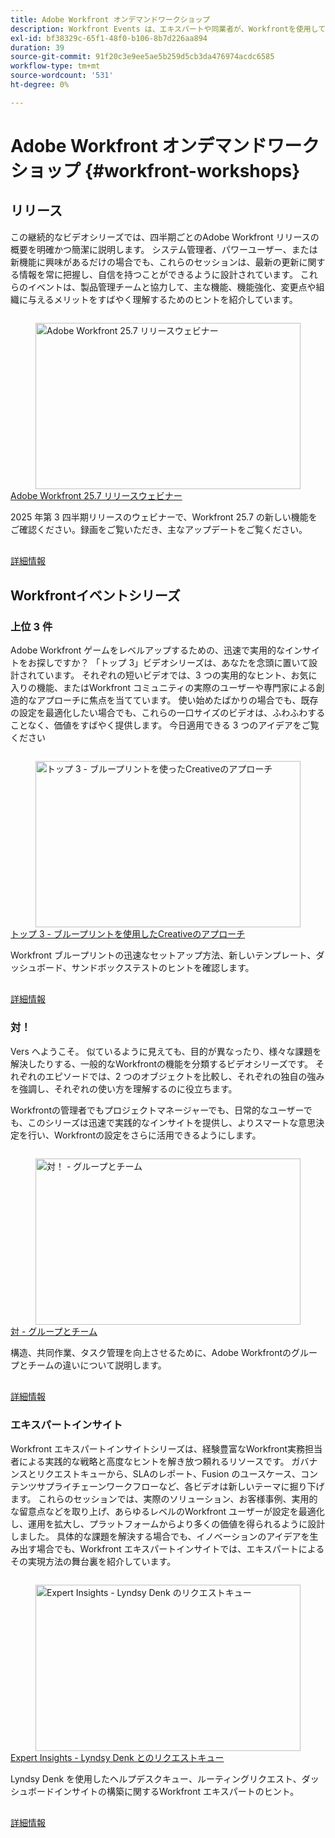 ```yaml
---
title: Adobe Workfront オンデマンドワークショップ
description: Workfront Events は、エキスパートや同業者が、Workfrontを使用して自社で行われている作業を強化する方法に関する考えやアイデアを共有するビデオライブラリです。
exl-id: bf38329c-65f1-48f0-b106-8b7d226aa894
duration: 39
source-git-commit: 91f20c3e9ee5ae5b259d5cb3da476974acdc6585
workflow-type: tm+mt
source-wordcount: '531'
ht-degree: 0%

---
```


# Adobe Workfront オンデマンドワークショップ {#workfront-workshops}

## リリース

この継続的なビデオシリーズでは、四半期ごとのAdobe Workfront リリースの概要を明確かつ簡潔に説明します。 システム管理者、パワーユーザー、または新機能に興味があるだけの場合でも、これらのセッションは、最新の更新に関する情報を常に把握し、自信を持つことができるように設計されています。 これらのイベントは、製品管理チームと協力して、主な機能、機能強化、変更点や組織に与えるメリットをすばやく理解するためのヒントを紹介しています。

<!-- CARDS

* releases/25-7-release-webinar.md

-->
<!-- START CARDS HTML - DO NOT MODIFY BY HAND -->
<div class="columns">
    <div class="column is-half-tablet is-half-desktop is-one-third-widescreen" aria-label="Adobe Workfront 25.7 release webinar">
        <div class="card" style="height: 100%; display: flex; flex-direction: column; height: 100%;">
            <div class="card-image">
                <figure class="image x-is-16by9">
                    <a href="releases/25-7-release-webinar.md" title="Adobe Workfront 25.7 リリースウェビナー" target="_blank" rel="referrer">
                        <img class="is-bordered-r-small" src="https://video.tv.adobe.com/v/3464843/?format=jpeg&nocache=1752859088580" alt="Adobe Workfront 25.7 リリースウェビナー"
                             style="width: 100%; aspect-ratio: 16 / 9; object-fit: cover; overflow: hidden; display: block; margin: auto;">
                    </a>
                </figure>
            </div>
            <div class="card-content is-padded-small" style="display: flex; flex-direction: column; flex-grow: 1; justify-content: space-between;">
                <div class="top-card-content">
                    <p class="headline is-size-6 has-text-weight-bold">
                        <a href="releases/25-7-release-webinar.md" target="_blank" rel="referrer" title="Adobe Workfront 25.7 リリースウェビナー">Adobe Workfront 25.7 リリースウェビナー </a>
                    </p>
                    <p class="is-size-6">2025 年第 3 四半期リリースのウェビナーで、Workfront 25.7 の新しい機能をご確認ください。録画をご覧いただき、主なアップデートをご覧ください。</p>
                </div>
                <a href="releases/25-7-release-webinar.md" target="_blank" rel="referrer" class="spectrum-Button spectrum-Button--outline spectrum-Button--primary spectrum-Button--sizeM" style="align-self: flex-start; margin-top: 1rem;">
                    <span class="spectrum-Button-label has-no-wrap has-text-weight-bold"> 詳細情報 </span>
                </a>
            </div>
        </div>
    </div>
</div>
<!-- END CARDS HTML - DO NOT MODIFY BY HAND -->

<!--
## Featured Events

Explore the latest from your Adobe Workfront community through our curated selection of featured events. Each month, we host free live sessions covering a variety of topics to help you get the most out of Workfront. Missed a live event? No problem! Catch up with on-demand recordings that showcase customer stories, proven best practices, and valuable lessons learned. Want to connect in real time? Join upcoming live events to ask questions, share insights, and collaborate with peers. Visit the Experience League Events page regularly to see what’s coming up next!
-->

## Workfrontイベントシリーズ

### 上位 3 件

Adobe Workfront ゲームをレベルアップするための、迅速で実用的なインサイトをお探しですか？ 「トップ 3」ビデオシリーズは、あなたを念頭に置いて設計されています。 それぞれの短いビデオでは、3 つの実用的なヒント、お気に入りの機能、またはWorkfront コミュニティの実際のユーザーや専門家による創造的なアプローチに焦点を当てています。 使い始めたばかりの場合でも、既存の設定を最適化したい場合でも、これらの一口サイズのビデオは、ふわふわすることなく、価値をすばやく提供します。 今日適用できる 3 つのアイデアをご覧ください

<!-- CARDS

* top3/blueprints.md

-->
<!-- START CARDS HTML - DO NOT MODIFY BY HAND -->
<div class="columns">
    <div class="column is-half-tablet is-half-desktop is-one-third-widescreen" aria-label="Top 3 – Creative Approaches with Blueprints">
        <div class="card" style="height: 100%; display: flex; flex-direction: column; height: 100%;">
            <div class="card-image">
                <figure class="image x-is-16by9">
                    <a href="top3/blueprints.md" title="トップ 3 - ブループリントを使ったCreativeのアプローチ" target="_blank" rel="referrer">
                        <img class="is-bordered-r-small" src="https://video.tv.adobe.com/v/3465311/?format=jpeg&nocache=1752859088922&captions=jpn" alt="トップ 3 - ブループリントを使ったCreativeのアプローチ"
                             style="width: 100%; aspect-ratio: 16 / 9; object-fit: cover; overflow: hidden; display: block; margin: auto;">
                    </a>
                </figure>
            </div>
            <div class="card-content is-padded-small" style="display: flex; flex-direction: column; flex-grow: 1; justify-content: space-between;">
                <div class="top-card-content">
                    <p class="headline is-size-6 has-text-weight-bold">
                        <a href="top3/blueprints.md" target="_blank" rel="referrer" title="トップ 3 - ブループリントを使ったCreativeのアプローチ"> トップ 3 - ブループリントを使用したCreativeのアプローチ </a>
                    </p>
                    <p class="is-size-6">Workfront ブループリントの迅速なセットアップ方法、新しいテンプレート、ダッシュボード、サンドボックステストのヒントを確認します。</p>
                </div>
                <a href="top3/blueprints.md" target="_blank" rel="referrer" class="spectrum-Button spectrum-Button--outline spectrum-Button--primary spectrum-Button--sizeM" style="align-self: flex-start; margin-top: 1rem;">
                    <span class="spectrum-Button-label has-no-wrap has-text-weight-bold"> 詳細情報 </span>
                </a>
            </div>
        </div>
    </div>
</div>
<!-- END CARDS HTML - DO NOT MODIFY BY HAND -->

### 対！

Vers へようこそ。 似ているように見えても、目的が異なったり、様々な課題を解決したりする、一般的なWorkfrontの機能を分類するビデオシリーズです。 それぞれのエピソードでは、2 つのオブジェクトを比較し、それぞれの独自の強みを強調し、それぞれの使い方を理解するのに役立ちます。

Workfrontの管理者でもプロジェクトマネージャーでも、日常的なユーザーでも、このシリーズは迅速で実践的なインサイトを提供し、よりスマートな意思決定を行い、Workfrontの設定をさらに活用できるようにします。

<!-- CARDS

* versus/groups-vs-teams.md

-->
<!-- START CARDS HTML - DO NOT MODIFY BY HAND -->
<div class="columns">
    <div class="column is-half-tablet is-half-desktop is-one-third-widescreen" aria-label="Versus! – Groups vs. Teams">
        <div class="card" style="height: 100%; display: flex; flex-direction: column; height: 100%;">
            <div class="card-image">
                <figure class="image x-is-16by9">
                    <a href="versus/groups-vs-teams.md" title="対！ - グループとチーム" target="_blank" rel="referrer">
                        <img class="is-bordered-r-small" src="https://video.tv.adobe.com/v/3467354/?format=jpeg&nocache=1752859089086&captions=jpn" alt="対！ - グループとチーム"
                             style="width: 100%; aspect-ratio: 16 / 9; object-fit: cover; overflow: hidden; display: block; margin: auto;">
                    </a>
                </figure>
            </div>
            <div class="card-content is-padded-small" style="display: flex; flex-direction: column; flex-grow: 1; justify-content: space-between;">
                <div class="top-card-content">
                    <p class="headline is-size-6 has-text-weight-bold">
                        <a href="versus/groups-vs-teams.md" target="_blank" rel="referrer" title="対！ - グループとチーム"> 対 - グループとチーム </a>
                    </p>
                    <p class="is-size-6">構造、共同作業、タスク管理を向上させるために、Adobe Workfrontのグループとチームの違いについて説明します。</p>
                </div>
                <a href="versus/groups-vs-teams.md" target="_blank" rel="referrer" class="spectrum-Button spectrum-Button--outline spectrum-Button--primary spectrum-Button--sizeM" style="align-self: flex-start; margin-top: 1rem;">
                    <span class="spectrum-Button-label has-no-wrap has-text-weight-bold"> 詳細情報 </span>
                </a>
            </div>
        </div>
    </div>
</div>
<!-- END CARDS HTML - DO NOT MODIFY BY HAND -->

### エキスパートインサイト

Workfront エキスパートインサイトシリーズは、経験豊富なWorkfront実務担当者による実践的な戦略と高度なヒントを解き放つ頼れるリソースです。 ガバナンスとリクエストキューから、SLAのレポート、Fusion のユースケース、コンテンツサプライチェーンワークフローなど、各ビデオは新しいテーマに掘り下げます。
これらのセッションでは、実際のソリューション、お客様事例、実用的な留意点などを取り上げ、あらゆるレベルのWorkfront ユーザーが設定を最適化し、運用を拡大し、プラットフォームからより多くの価値を得られるように設計しました。 具体的な課題を解決する場合でも、イノベーションのアイデアを生み出す場合でも、Workfront エキスパートインサイトでは、エキスパートによるその実現方法の舞台裏を紹介しています。

<!-- CARDS 

* expert-insights/request-queues.md

-->
<!-- START CARDS HTML - DO NOT MODIFY BY HAND -->
<div class="columns">
    <div class="column is-half-tablet is-half-desktop is-one-third-widescreen" aria-label="Expert Insights - Request Queues with Lyndsy Denk">
        <div class="card" style="height: 100%; display: flex; flex-direction: column; height: 100%;">
            <div class="card-image">
                <figure class="image x-is-16by9">
                    <a href="expert-insights/request-queues.md" title="Expert Insights - Lyndsy Denk のリクエストキュー" target="_blank" rel="referrer">
                        <img class="is-bordered-r-small" src="https://video.tv.adobe.com/v/3469290/?format=jpeg&nocache=1752859089318&captions=jpn" alt="Expert Insights - Lyndsy Denk のリクエストキュー"
                             style="width: 100%; aspect-ratio: 16 / 9; object-fit: cover; overflow: hidden; display: block; margin: auto;">
                    </a>
                </figure>
            </div>
            <div class="card-content is-padded-small" style="display: flex; flex-direction: column; flex-grow: 1; justify-content: space-between;">
                <div class="top-card-content">
                    <p class="headline is-size-6 has-text-weight-bold">
                        <a href="expert-insights/request-queues.md" target="_blank" rel="referrer" title="Expert Insights - Lyndsy Denk のリクエストキュー">Expert Insights - Lyndsy Denk とのリクエストキュー </a>
                    </p>
                    <p class="is-size-6">Lyndsy Denk を使用したヘルプデスクキュー、ルーティングリクエスト、ダッシュボードインサイトの構築に関するWorkfront エキスパートのヒント。</p>
                </div>
                <a href="expert-insights/request-queues.md" target="_blank" rel="referrer" class="spectrum-Button spectrum-Button--outline spectrum-Button--primary spectrum-Button--sizeM" style="align-self: flex-start; margin-top: 1rem;">
                    <span class="spectrum-Button-label has-no-wrap has-text-weight-bold"> 詳細情報 </span>
                </a>
            </div>
        </div>
    </div>
</div>
<!-- END CARDS HTML - DO NOT MODIFY BY HAND -->
